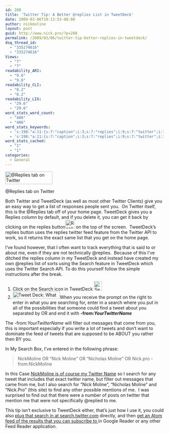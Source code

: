 ```yaml
---
id: 288
title: 'Twitter Tip: A Better @replies List in TweetDeck'
date: 2009-03-06T19:13:53-08:00
author: nickmoline
layout: post
guid: http://www.nick.pro/?p=288
permalink: /2009/03/06/twitter-tip-better-replies-in-tweetdeck/
dsq_thread_id:
  - "335274616"
  - "335274616"
Views:
  - "7"
  - "7"
readability_ARI:
  - "9.6"
  - "9.6"
readability_CLI:
  - "8.2"
  - "8.2"
readability_LIX:
  - "29.6"
  - "29.6"
word_stats_word_count:
  - "406"
  - "406"
word_stats_keywords:
  - 's:198:"a:11:{s:7:"caption";i:3;s:7:"replies";i:9;s:7:"twitter";i:11;s:9:"tweetdeck";i:6;s:4:"list";i:3;s:4:"feed";i:4;s:6:"search";i:9;s:4:"find";i:3;s:10:"nickmoline";i:3;s:4:"nick";i:4;s:6:"moline";i:4;}";'
  - 's:198:"a:11:{s:7:"caption";i:3;s:7:"replies";i:9;s:7:"twitter";i:11;s:9:"tweetdeck";i:6;s:4:"list";i:3;s:4:"feed";i:4;s:6:"search";i:9;s:4:"find";i:3;s:10:"nickmoline";i:3;s:4:"nick";i:4;s:6:"moline";i:4;}";'
word_stats_cached:
  - "1"
  - "1"
categories:
  - General
---
```

<div id="attachment_289" style="width: 160px" class="wp-caption alignright">
  <a href="http://twitter.com/replies"><img aria-describedby="caption-attachment-289" class="size-thumbnail wp-image-289" title="@Replies tab on Twitter" src="https://i2.wp.com/www.nick.pro/wp-content/uploads/2009/03/region-capture-2-150x40.png?resize=150%2C40&#038;ssl=1" alt="@Replies tab on Twitter" width="150" height="40" data-recalc-dims="1" /></a>
  
  <p id="caption-attachment-289" class="wp-caption-text">
    @Replies tab on Twitter
  </p>
</div>

Both Twitter and TweetDeck (as well as most other Twitter Clients) give you an easy way to get a list of responses people sent you.  On Twitter itself, this is the @Replies tab off of your home page. TweetDeck gives you a Replies column by default, and if you delete it, you can get it back by clicking on the replies button<img class="alignnone size-full wp-image-290" title="Replies button in TweetDeck" src="https://i0.wp.com/www.nick.pro/wp-content/uploads/2009/03/region-capture-3.png?resize=30%2C28&#038;ssl=1" alt="Replies button in TweetDeck" width="30" height="28" data-recalc-dims="1" /> on the top of the screen.  TweetDeck&#8217;s replies button uses the replies twitter feed feature from the Twitter API to work, so it returns the exact same list that you get on the home page.

I&#8217;ve found however, that I often want to track everything that is said to or about me, even if they are not technically @replies.  Because of this I&#8217;ve ditched the replies column in my TweetDeck and instead have created my own @replies list of sorts using the Search feature in TweetDeck which uses the Twitter Search API. To do this yourself follow the simple instructions after the break.  
<!--more-->

  1. Click on the Search icon in TweetDeck [<img class="alignnone size-full wp-image-291" title="Search Button in TweetDeck" src="https://i2.wp.com/www.nick.pro/wp-content/uploads/2009/03/region-capture-4.png?resize=26%2C30&#038;ssl=1" alt="Search Button in TweetDeck" width="26" height="30" data-recalc-dims="1" />](https://i2.wp.com/www.nick.pro/wp-content/uploads/2009/03/region-capture-4.png?ssl=1)
  2. [<img class="alignright size-thumbnail wp-image-292" title="Tweet Deck: What are you Searching for?" src="https://i0.wp.com/www.nick.pro/wp-content/uploads/2009/03/region-capture-5-150x23.png?resize=150%2C23&#038;ssl=1" alt="Tweet Deck: What are you Searching for?" width="150" height="23" data-recalc-dims="1" />](https://i2.wp.com/www.nick.pro/wp-content/uploads/2009/03/region-capture-5.png?ssl=1)When you receive the prompt on the right to enter in what you are searching for, enter in a search where you put in all of the possibilities that someone could find a tweet about you separated by OR and end it with **-from:_YourTwitterName_**

The -from:_YourTwitterName_ will filter out messages that come from you, this is important especially if you write a lot of tweets and don&#8217;t want to dominate the feed of tweets that are supposed to be ABOUT you rather then BY you.

In My Search Box, I&#8217;ve entered in the following phrase:

> NickMoline OR &#8220;Nick Moline&#8221; OR &#8220;Nicholas Moline&#8221; OR Nick.pro -from:NickMoline

In this Case <a title="Follow @NickMoline on Twitter" href="http://twitter.com/NickMoline" target="_blank">NickMoline is of course my Twitter Name</a> so I search for any tweet that includes that exact twitter name, but filter out messages that came from me, but I also search for &#8220;Nick Moline&#8221;, &#8220;Nicholas Moline&#8221; and &#8220;Nick.Pro&#8221; (this site) to find any other possible mentions of me.  I was surprised to find out that there were a number of posts on twitter that mention me that were not specifically @replied to me.

This tip isn&#8217;t exclusive to TweetDeck either, that&#8217;s just how I use it, you could also <a title="Search mentions of NickMoline" href="http://search.twitter.com/search?q=NickMoline+OR+%22Nick+Moline%22+OR+%22Nicholas+Moline%22+OR+Nick.pro+-from%3ANickMoline" target="_blank" class="broken_link">plug that search in at search.twitter.com</a> directly, and then <a title="Atom feed of searches for mentions of NickMoline on Twitter" href="http://search.twitter.com/search.atom?q=NickMoline+OR+%22Nick+Moline%22+OR+%22Nicholas+Moline%22+OR+Nick.pro+-from%3ANickMoline" target="_blank" class="broken_link">get an Atom feed of the results that you can subscribe to </a>in Google Reader or any other Feed Reader application.